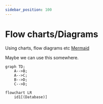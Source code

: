 ```yaml
---
sidebar_position: 100
---
```

# Flow charts/Diagrams
Using charts, flow diagrams etc 
[Mermaid](http://mermaid.js.org/syntax/flowchart.html)

Maybe we can use this somewhere.

```mermaid
graph TD;
    A-->B;
    A-->C;
    B-->D;
    C-->D;
```

```mermaid
flowchart LR
    id1[(Database)]
```

